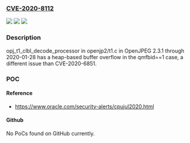 ### [CVE-2020-8112](https://cve.mitre.org/cgi-bin/cvename.cgi?name=CVE-2020-8112)
![](https://img.shields.io/static/v1?label=Product&message=n%2Fa&color=blue)
![](https://img.shields.io/static/v1?label=Version&message=n%2Fa&color=blue)
![](https://img.shields.io/static/v1?label=Vulnerability&message=n%2Fa&color=brighgreen)

### Description

opj_t1_clbl_decode_processor in openjp2/t1.c in OpenJPEG 2.3.1 through 2020-01-28 has a heap-based buffer overflow in the qmfbid==1 case, a different issue than CVE-2020-6851.

### POC

#### Reference
- https://www.oracle.com/security-alerts/cpujul2020.html

#### Github
No PoCs found on GitHub currently.

